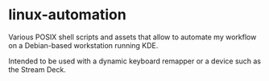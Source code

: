 # linux-automation
Various POSIX shell scripts and assets that allow to automate my workflow on a Debian-based workstation running KDE.

Intended to be used with a dynamic keyboard remapper or a device such as the Stream Deck.
